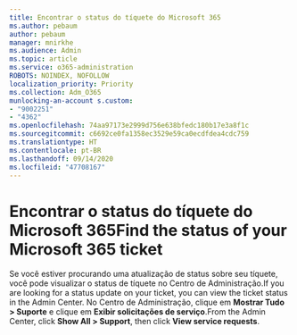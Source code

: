 ```yaml
---
title: Encontrar o status do tíquete do Microsoft 365
ms.author: pebaum
author: pebaum
manager: mnirkhe
ms.audience: Admin
ms.topic: article
ms.service: o365-administration
ROBOTS: NOINDEX, NOFOLLOW
localization_priority: Priority
ms.collection: Adm_O365
munlocking-an-account s.custom:
- "9002251"
- "4362"
ms.openlocfilehash: 74aa97173e2999d756e638bfedc180b17e3a8f1c
ms.sourcegitcommit: c6692ce0fa1358ec3529e59ca0ecdfdea4cdc759
ms.translationtype: HT
ms.contentlocale: pt-BR
ms.lasthandoff: 09/14/2020
ms.locfileid: "47708167"
---
```

# <a name="find-the-status-of-your-microsoft-365-ticket"></a><span data-ttu-id="97869-102">Encontrar o status do tíquete do Microsoft 365</span><span class="sxs-lookup"><span data-stu-id="97869-102">Find the status of your Microsoft 365 ticket</span></span>

<span data-ttu-id="97869-103">Se você estiver procurando uma atualização de status sobre seu tíquete, você pode visualizar o status de tíquete no Centro de Administração.</span><span class="sxs-lookup"><span data-stu-id="97869-103">If you are looking for a status update on your ticket, you can view the ticket status in the Admin Center.</span></span> <span data-ttu-id="97869-104">No Centro de Administração, clique em **Mostrar Tudo > Suporte** e clique em **Exibir solicitações de serviço**.</span><span class="sxs-lookup"><span data-stu-id="97869-104">From the Admin Center, click **Show All > Support**, then click **View service requests**.</span></span>
